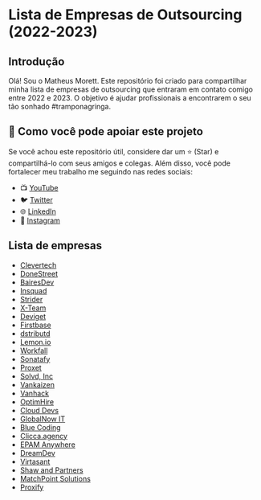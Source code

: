# Lista de Empresas de Outsourcing (2022-2023)

## Introdução

Olá! Sou o Matheus Morett. Este repositório foi criado para compartilhar minha lista de empresas de outsourcing que entraram em contato comigo entre 2022 e 2023. O objetivo é ajudar profissionais a encontrarem o seu tão sonhado #tramponagringa.

## 🌟 Como você pode apoiar este projeto

Se você achou este repositório útil, considere dar um ⭐ (Star) e compartilhá-lo com seus amigos e colegas. Além disso, você pode fortalecer meu trabalho me seguindo nas redes sociais:

- 📺 [YouTube](https://www.youtube.com/channel/UCbDnkQGDPvCEnXLMm5oFz5g)
- 🐦 [Twitter](https://twitter.com/Morett_the_best)
- 🌐 [LinkedIn](https://www.linkedin.com/in/matheusmorett/)
- 📸 [Instagram](https://www.instagram.com/madmorett/)

## Lista de empresas

- [Clevertech](https://clevertech.biz/)
- [DoneStreet](https://www.donestreet.com/)
- [BairesDev](https://www.bairesdev.com/)
- [Insquad](https://insquad.com/)
- [Strider](https://www.onstrider.com/)
- [X-Team](https://x-team.com/)
- [Deviget](https://www.deviget.com/)
- [Firstbase](https://www.firstbase.io/)
- [dstributd](http://www.dstributd.com/)
- [Lemon.io](https://lemon.io/)
- [Workfall](https://www.workfall.com/)
- [Sonatafy](https://sonatafy.com/)
- [Proxet](https://proxet.com/)
- [Solvd, Inc](https://www.solvd.com/)
- [Vankaizen](https://www.vankaizen.com/)
- [Vanhack](https://vanhack.com/)
- [OptimHire](https://optimhire.com/)
- [Cloud Devs](https://clouddevs.com/)
- [GlobalNow IT](https://globalnowit.com/)
- [Blue Coding](https://www.bluecoding.com/)
- [Clicca.agency](https://clicca.agency/)
- [EPAM Anywhere](https://anywhere.epam.com/en)
- [DreamDev](https://dreamdev.io/)
- [Virtasant](https://www.virtasant.com/)
- [Shaw and Partners](https://shawandpartners.com/)
- [MatchPoint Solutions](https://matchps.com/)
- [Proxify](https://proxify.io/)
